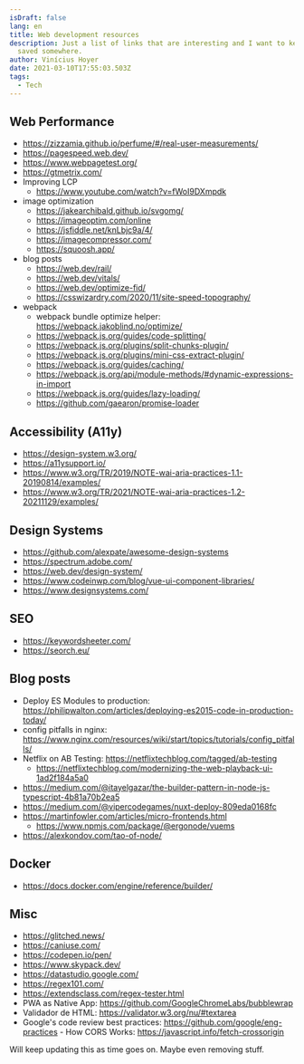 ```yaml
---
isDraft: false
lang: en
title: Web development resources
description: Just a list of links that are interesting and I want to keep than
  saved somewhere.
author: Vinícius Hoyer
date: 2021-03-10T17:55:03.503Z
tags:
  - Tech
---
```

## Web Performance

- <https://zizzamia.github.io/perfume/#/real-user-measurements/>
- <https://pagespeed.web.dev/>
- <https://www.webpagetest.org/>
- <https://gtmetrix.com/>
- Improving LCP
  - <https://www.youtube.com/watch?v=fWoI9DXmpdk>
- image optimization
  - <https://jakearchibald.github.io/svgomg/>
  - <https://imageoptim.com/online>
  - <https://jsfiddle.net/knLbjc9a/4/>
  - <https://imagecompressor.com/>
  - <https://squoosh.app/>
- blog posts
  - <https://web.dev/rail/>
  - <https://web.dev/vitals/>
  - <https://web.dev/optimize-fid/>
  - <https://csswizardry.com/2020/11/site-speed-topography/>
- webpack
  - webpack bundle optimize helper: <https://webpack.jakoblind.no/optimize/>
  - <https://webpack.js.org/guides/code-splitting/>
  - <https://webpack.js.org/plugins/split-chunks-plugin/>
  - <https://webpack.js.org/plugins/mini-css-extract-plugin/>
  - <https://webpack.js.org/guides/caching/>
  - <https://webpack.js.org/api/module-methods/#dynamic-expressions-in-import>
  - <https://webpack.js.org/guides/lazy-loading/>
  - <https://github.com/gaearon/promise-loader>

## Accessibility (A11y)

- <https://design-system.w3.org/>
- <https://a11ysupport.io/>
- <https://www.w3.org/TR/2019/NOTE-wai-aria-practices-1.1-20190814/examples/>
- <https://www.w3.org/TR/2021/NOTE-wai-aria-practices-1.2-20211129/examples/>

## Design Systems

- <https://github.com/alexpate/awesome-design-systems>
- <https://spectrum.adobe.com/>
- <https://web.dev/design-system/>
- <https://www.codeinwp.com/blog/vue-ui-component-libraries/>
- <https://www.designsystems.com/>

## SEO

- <https://keywordsheeter.com/>
- <https://seorch.eu/>

## Blog posts

- Deploy ES Modules to production: <https://philipwalton.com/articles/deploying-es2015-code-in-production-today/>
- config pitfalls in nginx: <https://www.nginx.com/resources/wiki/start/topics/tutorials/config_pitfalls/>
- Netflix on AB Testing: <https://netflixtechblog.com/tagged/ab-testing>
  - <https://netflixtechblog.com/modernizing-the-web-playback-ui-1ad2f184a5a0>
- <https://medium.com/@itayelgazar/the-builder-pattern-in-node-js-typescript-4b81a70b2ea5>
- <https://medium.com/@vipercodegames/nuxt-deploy-809eda0168fc>
- <https://martinfowler.com/articles/micro-frontends.html>
  - <https://www.npmjs.com/package/@ergonode/vuems>
- <https://alexkondov.com/tao-of-node/>

## Docker

- https://docs.docker.com/engine/reference/builder/

## Misc

- <https://glitched.news/>
- <https://caniuse.com/>
- <https://codepen.io/pen/>
- <https://www.skypack.dev/>
- <https://datastudio.google.com/>
- <https://regex101.com/>
- <https://extendsclass.com/regex-tester.html>
- PWA as Native App: <https://github.com/GoogleChromeLabs/bubblewrap>
- Validador de HTML: <https://validator.w3.org/nu/#textarea>
- Google's code review best practices: <https://github.com/google/eng-practices>
-﻿ How CORS Works: <https://javascript.info/fetch-crossorigin>

Will keep updating this as time goes on. Maybe even removing stuff.
